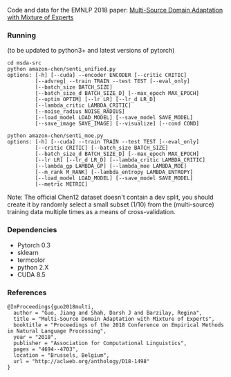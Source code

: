 Code and data for the EMNLP 2018 paper: [Multi-Source Domain Adaptation with Mixture of Experts](https://arxiv.org/abs/1809.02256)

### Running

(to be updated to python3+ and latest versions of pytorch)

```
cd msda-src
python amazon-chen/senti_unified.py
options: [-h] [--cuda] --encoder ENCODER [--critic CRITIC]
         [--advreg] --train TRAIN --test TEST [--eval_only]
         [--batch_size BATCH_SIZE]
         [--batch_size_d BATCH_SIZE_D] [--max_epoch MAX_EPOCH]
         [--optim OPTIM] [--lr LR] [--lr_d LR_D]
         [--lambda_critic LAMBDA_CRITIC]
         [--noise_radius NOISE_RADIUS]
         [--load_model LOAD_MODEL] [--save_model SAVE_MODEL]
         [--save_image SAVE_IMAGE] [--visualize] [--cond COND]

python amazon-chen/senti_moe.py
options: [-h] [--cuda] --train TRAIN --test TEST [--eval_only]
         [--critic CRITIC] [--batch_size BATCH_SIZE]
         [--batch_size_d BATCH_SIZE_D] [--max_epoch MAX_EPOCH]
         [--lr LR] [--lr_d LR_D] [--lambda_critic LAMBDA_CRITIC]
         [--lambda_gp LAMBDA_GP] [--lambda_moe LAMBDA_MOE]
         [--m_rank M_RANK] [--lambda_entropy LAMBDA_ENTROPY]
         [--load_model LOAD_MODEL] [--save_model SAVE_MODEL]
         [--metric METRIC]
```

Note: The official Chen12 dataset doesn't contain a dev split, you should create it by randomly select a small subset (1/10) from the (multi-source) training data multiple times as a means of cross-validation.

### Dependencies
* Pytorch 0.3
* sklearn
* termcolor
* python 2.X
* CUDA 8.5

### References

```
@InProceedings{guo2018multi,
  author = "Guo, Jiang and Shah, Darsh J and Barzilay, Regina",
  title = "Multi-Source Domain Adaptation with Mixture of Experts",
  booktitle = "Proceedings of the 2018 Conference on Empirical Methods in Natural Language Processing",
  year = "2018",
  publisher = "Association for Computational Linguistics",
  pages = "4694--4703",
  location = "Brussels, Belgium",
  url = "http://aclweb.org/anthology/D18-1498"
}
```
